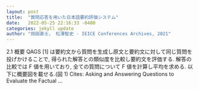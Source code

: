 ```yaml
---
layout: post
title:  "質問応答を用いた日本語要約評価システム"
date:   2022-05-25 22:16:33 -0400
categories: jekyll update
author: "岡田直士， 松澤智史 - IEICE Conferences Archives, 2021"
---
```

2.1 概要 QAGS [1] は要約文から質問を生成し原文と要約文に対して同じ質問を投げかけることで, 得られた解答との類似度を比較し要約文を評価する. 解答の比較では F 値を用いており, 全ての質問について F 値を計算し平均を求める. 以下に概要図を載せる.(図 1) Cites: ‪Asking and Answering Questions to Evaluate the Factual …‬
